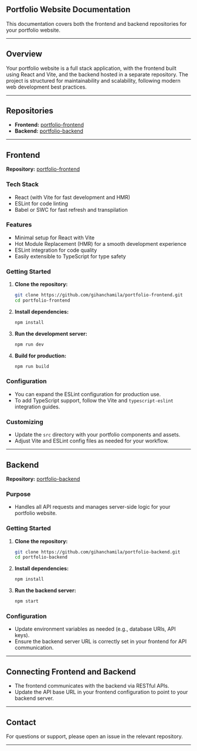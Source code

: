 ## Portfolio Website Documentation

This documentation covers both the frontend and backend repositories for your portfolio website.

---

## **Overview**

Your portfolio website is a full stack application, with the frontend built using React and Vite, and the backend hosted in a separate repository. The project is structured for maintainability and scalability, following modern web development best practices.

---

## **Repositories**

- **Frontend:** [portfolio-frontend](https://github.com/gihanchamila/portfolio-frontend)
- **Backend:** [portfolio-backend](https://github.com/gihanchamila/portfolio-backend)

---

## **Frontend**

**Repository:** [portfolio-frontend](https://github.com/gihanchamila/portfolio-frontend)

### **Tech Stack**

- React (with Vite for fast development and HMR)
- ESLint for code linting
- Babel or SWC for fast refresh and transpilation

### **Features**

- Minimal setup for React with Vite
- Hot Module Replacement (HMR) for a smooth development experience
- ESLint integration for code quality
- Easily extensible to TypeScript for type safety

### **Getting Started**

1. **Clone the repository:**
   ```bash
   git clone https://github.com/gihanchamila/portfolio-frontend.git
   cd portfolio-frontend
   ```

2. **Install dependencies:**
   ```bash
   npm install
   ```

3. **Run the development server:**
   ```bash
   npm run dev
   ```

4. **Build for production:**
   ```bash
   npm run build
   ```

### **Configuration**

- You can expand the ESLint configuration for production use.
- To add TypeScript support, follow the Vite and `typescript-eslint` integration guides.

### **Customizing**

- Update the `src` directory with your portfolio components and assets.
- Adjust Vite and ESLint config files as needed for your workflow.

---

## **Backend**

**Repository:** [portfolio-backend](https://github.com/gihanchamila/portfolio-backend)

### **Purpose**

- Handles all API requests and manages server-side logic for your portfolio website.

### **Getting Started**

1. **Clone the repository:**
   ```bash
   git clone https://github.com/gihanchamila/portfolio-backend.git
   cd portfolio-backend
   ```

2. **Install dependencies:**
   ```bash
   npm install
   ```

3. **Run the backend server:**
   ```bash
   npm start
   ```

### **Configuration**

- Update environment variables as needed (e.g., database URIs, API keys).
- Ensure the backend server URL is correctly set in your frontend for API communication.

---

## **Connecting Frontend and Backend**

- The frontend communicates with the backend via RESTful APIs.
- Update the API base URL in your frontend configuration to point to your backend server.

---

## **Contact**

For questions or support, please open an issue in the relevant repository.

---
